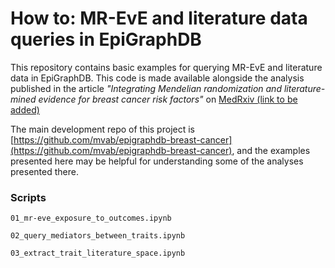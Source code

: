 # How to: MR-EvE and literature data queries in EpiGraphDB 

This repository contains basic examples for querying MR-EvE and literature data in EpiGraphDB. This code is made available alongside the analysis published in the article _"Integrating Mendelian randomization and literature-mined evidence for breast cancer risk factors"_ on [MedRxiv (link to be added)]() 

The main development repo of this project is [https://github.com/mvab/epigraphdb-breast-cancer](https://github.com/mvab/epigraphdb-breast-cancer), and the examples presented here may be helpful for understanding some of the analyses presented there.

### Scripts 


```
01_mr-eve_exposure_to_outcomes.ipynb

02_query_mediators_between_traits.ipynb

03_extract_trait_literature_space.ipynb
```
